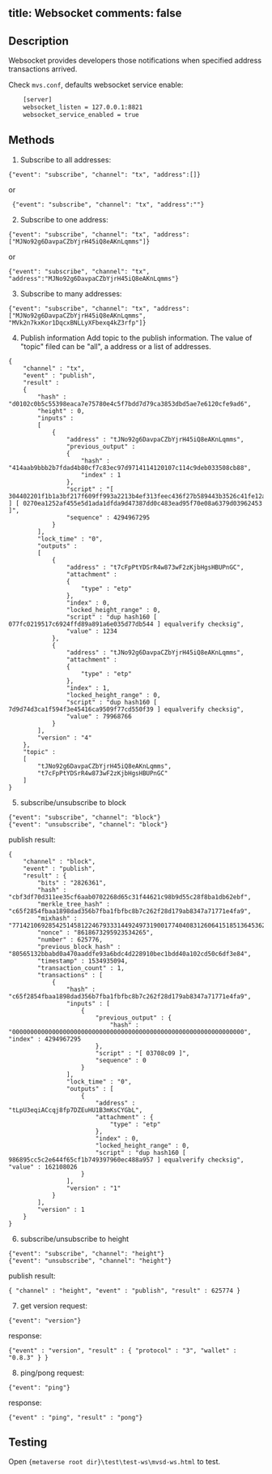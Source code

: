 title: Websocket
comments: false
---

## Description

Websocket provides developers those notifications when specified address transactions arrived.

Check `mvs.conf`, defaults websocket service enable:
```bash
    [server]
    websocket_listen = 127.0.0.1:8821
    websocket_service_enabled = true
```

## Methods 

1. Subscribe to all addresses:
```
{"event": "subscribe", "channel": "tx", "address":[]}
```
or
```
 {"event": "subscribe", "channel": "tx", "address":""}
```

2. Subscribe to one address:
```
{"event": "subscribe", "channel": "tx", "address":["MJNo92g6DavpaCZbYjrH45iQ8eAKnLqmms"]}
```
or
```
{"event": "subscribe", "channel": "tx", "address":"MJNo92g6DavpaCZbYjrH45iQ8eAKnLqmms"}
```

3. Subscribe to many addresses:
```
{"event": "subscribe", "channel": "tx", "address":["MJNo92g6DavpaCZbYjrH45iQ8eAKnLqmms", "MVk2n7kxKor1DqcxBNLLyXFbexq4kZ3rfp"]}
```

4. Publish information
Add topic to the publish information. The value of "topic" filed can be "all", a address or a list of addresses.
```
{
    "channel" : "tx",
    "event" : "publish",
    "result" : 
    {
        "hash" : "d0102c0b5c55398eaca7e75780e4c5f7bdd7d79ca3853dbd5ae7e6120cfe9ad6",
        "height" : 0,
        "inputs" : 
        [
            {
                "address" : "tJNo92g6DavpaCZbYjrH45iQ8eAKnLqmms",
                "previous_output" : 
                {
                    "hash" : "414aab9bbb2b7fdad4b80cf7c83ec97d9714114120107c114c9deb033508cb88",
                    "index" : 1
                },
                "script" : "[ 304402201f1b1a3bf217f609ff993a2213b4ef313feec436f27b589443b3526c41fe12ab02201ed05726d6e968893ac6b798e764ca34e4e597d5311641816c66dfe26af3672901 ] [ 0270ea1252af455e5d1ada1dfda9d47387dd0c483ead95f70e08a6379d03962453 ]",
                "sequence" : 4294967295
            }
        ],
        "lock_time" : "0",
        "outputs" : 
        [
            {
                "address" : "t7cFpPtYDSrR4w873wF2zKjbHgsHBUPnGC",
                "attachment" : 
                {
                    "type" : "etp"
                },
                "index" : 0,
                "locked_height_range" : 0,
                "script" : "dup hash160 [ 077fc0219517c6924ffd89a891a6e035d77db544 ] equalverify checksig",
                "value" : 1234
            },
            {
                "address" : "tJNo92g6DavpaCZbYjrH45iQ8eAKnLqmms",
                "attachment" : 
                {
                    "type" : "etp"
                },
                "index" : 1,
                "locked_height_range" : 0,
                "script" : "dup hash160 [ 7d9d74d3ca1f594f3e45416ca9509f77cd550f39 ] equalverify checksig",
                "value" : 79968766
            }
        ],
        "version" : "4"
    },
    "topic" : 
    [
        "tJNo92g6DavpaCZbYjrH45iQ8eAKnLqmms",
        "t7cFpPtYDSrR4w873wF2zKjbHgsHBUPnGC"
    ]
}
```

5. subscribe/unsubscribe to block
```
{"event": "subscribe", "channel": "block"}
{"event": "unsubscribe", "channel": "block"}
```

publish result:
```
{ 
    "channel" : "block", 
    "event" : "publish", 
    "result" : { 
        "bits" : "2826361", 
        "hash" : "cbf3df70d311ee35cf6aab0702268d65c31f44621c98b9d55c28f8ba1db62ebf", 
        "merkle_tree_hash" : "c65f2854fbaa1898dad356b7fba1fbfbc8b7c262f28d179ab8347a71771e4fa9", 
        "mixhash" : "77142106928542514581224679333144924973190017740408312606415185136453624431385", 
        "nonce" : "8618673295923534265", 
        "number" : 625776, 
        "previous_block_hash" : "80565132bbabd0a470aaddfe93a6bdc4d228910bec1bdd40a102cd50c6df3e84", 
        "timestamp" : 1534935094, 
        "transaction_count" : 1, 
        "transactions" : [ 
            { 
                "hash" : "c65f2854fbaa1898dad356b7fba1fbfbc8b7c262f28d179ab8347a71771e4fa9", 
                "inputs" : [ 
                    { 
                        "previous_output" : { 
                            "hash" : "0000000000000000000000000000000000000000000000000000000000000000", "index" : 4294967295 
                        }, 
                        "script" : "[ 03708c09 ]", 
                        "sequence" : 0 
                    } 
                ], 
                "lock_time" : "0", 
                "outputs" : [ 
                    { 
                        "address" : "tLpU3eqiACcqj8fp7DZEuHU1B3mKsCYGbL", 
                        "attachment" : { 
                            "type" : "etp" 
                        }, 
                        "index" : 0, 
                        "locked_height_range" : 0, 
                        "script" : "dup hash160 [ 986895cc5c2e644f65cf1b749397960ec488a957 ] equalverify checksig", "value" : 162108026 
                    } 
                ], 
                "version" : "1" 
            } 
        ], 
        "version" : 1 
    } 
}
```

6. subscribe/unsubscribe to height
```
{"event": "subscribe", "channel": "height"}
{"event": "unsubscribe", "channel": "height"}
```

publish result:
```
{ "channel" : "height", "event" : "publish", "result" : 625774 }
```

7. get version
request:
```
{"event": "version"}
```

response:
```
{"event" : "version", "result" : { "protocol" : "3", "wallet" : "0.8.3" } }
```

8. ping/pong
request:
```
{"event": "ping"}
```

response:
```
{"event" : "ping", "result" : "pong"}
```

## Testing
Open `{metaverse root dir}\test\test-ws\mvsd-ws.html` to test.

